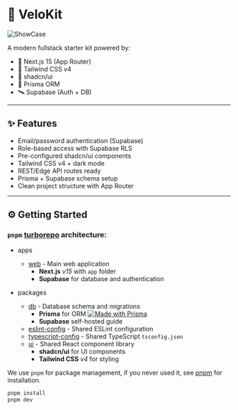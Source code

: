 # 🚀 VeloKit

![ShowCase](https://ik.imagekit.io/1winv85cn8g/VeloKit/showcase.png?updatedAt=1749315265176)

A modern fullstack starter kit powered by:

- 🧱 Next.js 15 (App Router)
- 🎨 Tailwind CSS v4
- 🧩 shadcn/ui
- 🧬 Prisma ORM
- 🛰️ Supabase (Auth + DB)

---

## ✨ Features

- Email/password authentication (Supabase)
- Role-based access with Supabase RLS
- Pre-configured shadcn/ui components
- Tailwind CSS v4 + dark mode
- REST/Edge API routes ready
- Prisma + Supabase schema setup
- Clean project structure with App Router

---

## ⚙️ Getting Started

### `pnpm` [turborepo](https://turborepo.org/) architecture:

- apps
    - [web](apps/web) - Main web application
      - **Next.js** _v15_ with `app` folder
      - **Supabase** for database and authentication

- packages
    - [db](packages/db) - Database schema and migrations
      - **Prisma** for ORM [![Made with Prisma](https://made-with.prisma.io/dark.svg)](https://prisma.io)
      - **Supabase** self-hosted guide
    - [eslint-config](packages/eslint-config) - Shared ESLint configuration
    - [typescript-config](packages/typescript-config) - Shared TypeScript `tsconfig.json`
    - [ui](packages/ui) - Shared React component library
      - **shadcn/ui** for UI components
      - **Tailwind CSS** _v4_ for styling

We use `pnpm` for package management, if you never used it, see [pnpm](https://pnpm.io/installation) for installation.

```bash
pnpm install
pnpm dev
```
